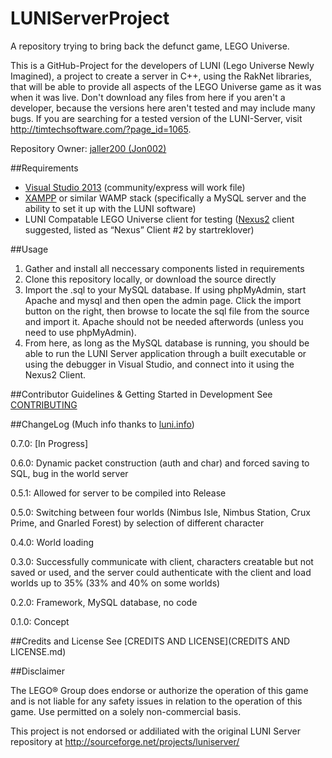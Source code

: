 # LUNIServerProject
A repository trying to bring back the defunct game, LEGO Universe.

This is a GitHub-Project for the developers of LUNI (Lego Universe Newly Imagined), a project to create a server in C++, using the RakNet libraries, that will be able to provide all aspects of the LEGO Universe game as it was when it was live. Don't download any files from here if you aren't a developer, because the versions here aren't tested and may include many bugs. If you are searching for a tested version of the LUNI-Server, visit http://timtechsoftware.com/?page_id=1065.

Repository Owner: [jaller200 (Jon002)](https://github.com/jaller200)

##Requirements

* [Visual Studio 2013](https://www.visualstudio.com/downloads/download-visual-studio-vs) (community/express will work file)
* [XAMPP](https://www.apachefriends.org/index.html) or similar WAMP stack (specifically a MySQL server and the ability to set it up with the LUNI software)
* LUNI Compatable LEGO Universe client for testing ([Nexus2](http://timtechsoftware.com/?page_id=1341) client suggested, listed as “Nexus” Client #2 by startreklover)

##Usage

1. Gather and install all neccessary components listed in requirements
2. Clone this repository locally, or download the source directly
3. Import the .sql to your MySQL database. If using phpMyAdmin, start Apache and mysql and then open the admin page. Click the import button on the right, then browse to locate the sql file from the source and import it. Apache should not be needed afterwords (unless you need to use phpMyAdmin).
4. From here, as long as the MySQL database is running, you should be able to run the LUNI Server application through a built executable or using the debugger in Visual Studio, and connect into it using the Nexus2 Client.

##Contributor Guidelines & Getting Started in Development
See [CONTRIBUTING](CONTRIBUTING.md)

##ChangeLog
(Much info thanks to [luni.info](http://luni.info/servers/))

0.7.0: [In Progress]

0.6.0: Dynamic packet construction (auth and char) and forced saving to SQL, bug in the world server

0.5.1: Allowed for server to be compiled into Release

0.5.0: Switching between four worlds (Nimbus Isle, Nimbus Station, Crux Prime, and Gnarled Forest) by selection of different character

0.4.0: World loading

0.3.0: Successfully communicate with client, characters creatable but not saved or used, and the server could authenticate with the client and load worlds up to 35% (33% and 40% on some worlds)

0.2.0: Framework, MySQL database, no code

0.1.0: Concept

##Credits and License
See [CREDITS AND LICENSE](CREDITS AND LICENSE.md)

##Disclaimer

The LEGO® Group does endorse or authorize the operation of this game and is not liable for any safety issues in relation to the operation of this game. Use permitted on a solely non-commercial basis.


This project is not endorsed or addiliated with the original LUNI Server repository at http://sourceforge.net/projects/luniserver/
